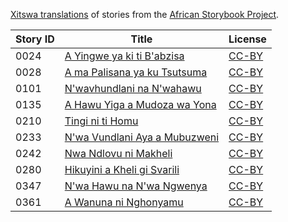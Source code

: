 [Xitswa translations](http://my.africanstorybook.org/language/xitswa) of stories from the [African Storybook Project](http://my.africanstorybook.org).

Story ID | Title | License
-------- | ----- | -------
0024 | [A Yingwe ya ki ti B'abzisa](http://africanstorybook.org/stories/yingwe-ya-ki-ti-babzisa) | [CC-BY](https://creativecommons.org/licenses/by/3.0/)
0028 | [A ma Palisana ya ku Tsutsuma](http://africanstorybook.org/stories/ma-palisana-ya-ku-tsutsuma) | [CC-BY](https://creativecommons.org/licenses/by/3.0/)
0101 | [N'wavhundlani na N'wahawu](http://africanstorybook.org/stories/nwavhundlani-na-nwahawu) | [CC-BY](https://creativecommons.org/licenses/by/3.0/)
0135 | [A Hawu Yiga a Mudoza wa Yona](http://africanstorybook.org/stories/hawu-yiga-mudoza-wa-yona) | [CC-BY](https://creativecommons.org/licenses/by/3.0/)
0210 | [Tingi ni ti Homu](http://africanstorybook.org/stories/tingi-ni-ti-homu) | [CC-BY](https://creativecommons.org/licenses/by/3.0/)
0233 | [N'wa Vundlani Aya a Mubuzweni](http://africanstorybook.org/stories/nwa-vundlani-aya-mubuzweni) | [CC-BY](https://creativecommons.org/licenses/by/3.0/)
0242 | [Nwa Ndlovu ni Makheli](http://africanstorybook.org/stories/nwa-ndlovu-ni-makheli) | [CC-BY](https://creativecommons.org/licenses/by/3.0/)
0280 | [Hikuyini a Kheli gi Svarili](http://africanstorybook.org/stories/hikuyini-kheli-gi-svarili) | [CC-BY](https://creativecommons.org/licenses/by/3.0/)
0347 | [N'wa Hawu na N'wa Ngwenya](http://africanstorybook.org/stories/nwa-hawu-na-nwa-ngwenya) | [CC-BY](https://creativecommons.org/licenses/by/3.0/)
0361 | [A Wanuna ni Nghonyamu](http://africanstorybook.org/stories/wanuna-ni-nghonyamu) | [CC-BY](https://creativecommons.org/licenses/by/3.0/)
